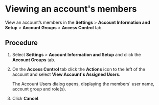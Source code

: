 # Viewing an account's members 

<head>
  <meta name="guidename" content="Platform"/>
  <meta name="context" content="GUID-f8017b7f-e37e-4e05-8bc2-5e35417037cd"/>
</head>


View an account’s members in the **Settings** \> **Account Information and Setup** \> **Account Groups** \> **Access Control** tab.

## Procedure

1.  Select **Settings** \> **Account Information and Setup** and click the **Account Groups** tab.

2.  On the **Access Control** tab click the **Actions** icon to the left of the account and select **View Account's Assigned Users**.

    The Account Users dialog opens, displaying the members' user name, account group and role\(s\).

3.  Click **Cancel**.
